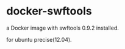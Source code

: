 docker-swftools
===============

a Docker image with swftools 0.9.2 installed.

for ubuntu precise(12.04).
